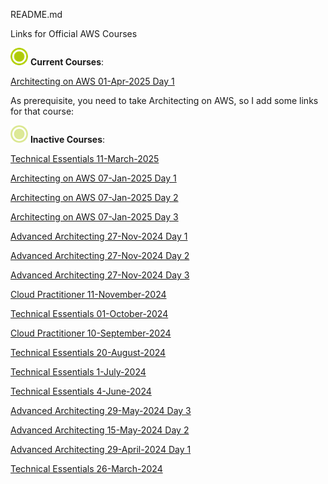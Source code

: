 README.md

Links for Official AWS Courses

![Current Courses](./current_course.png)  **Current Courses**:

[Architecting on AWS 01-Apr-2025 Day 1](./Architecting_On_AWS_01042025_Day1.md)

As prerequisite, you need to take Architecting on AWS, so I add some links for that course:

![Inactive Courses](./old_courses.png)  **Inactive Courses**:

[Technical Essentials 11-March-2025](./Technical_Essentials_11032025.md)

[Architecting on AWS 07-Jan-2025 Day 1](./Architecting_On_AWS_07012025_Day1.md)

[Architecting on AWS 07-Jan-2025 Day 2](./Architecting_On_AWS_07012025_Day2.md)

[Architecting on AWS 07-Jan-2025 Day 3](./Architecting_On_AWS_07012025_Day3.md)

[Advanced Architecting 27-Nov-2024 Day 1](./Advanced_Architecting_27112024_Day1.md)

[Advanced Architecting 27-Nov-2024 Day 2](./Advanced_Architecting_27112024_Day2.md)

[Advanced Architecting 27-Nov-2024 Day 3](./Advanced_Architecting_27112024_Day3.md)

[Cloud Practitioner 11-November-2024](./Cloud_Practitioner_11112024.md)

[Technical Essentials 01-October-2024](./Technical_Essentials_01102024.md)

[Cloud Practitioner 10-September-2024](./Cloud_Practitioner_10092024.md)

[Technical Essentials 20-August-2024](./Technical_Essentials_20082024.md)

[Technical Essentials 1-July-2024](./Technical_Essentials_01072024.md)

[Technical Essentials 4-June-2024](./Technical_Essentials_04062024.md)

[Advanced Architecting 29-May-2024 Day 3](./Advanced_Architecting_15052024_Day3.md)

[Advanced Architecting 15-May-2024 Day 2](./Advanced_Architecting_15052024_Day2.md)

[Advanced Architecting 29-April-2024 Day 1](./Advanced_Architecting_29042024_Day1.md)

[Technical Essentials 26-March-2024](./Technical_Essentials_26032024.md)

